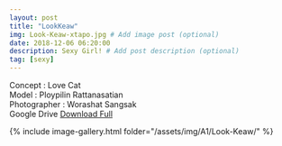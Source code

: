 ```yaml
---
layout: post
title: "LookKeaw"
img: Look-Keaw-xtapo.jpg # Add image post (optional)
date: 2018-12-06 06:20:00
description: Sexy Girl! # Add post description (optional)
tag: [sexy]
---
```

Concept : Love Cat  
Model : Ploypilin Rattanasatian  
Photographer : Worashat Sangsak  
Google Drive [Download Full](http://gestyy.com/e0HSIn)      


{% include image-gallery.html folder="/assets/img/A1/Look-Keaw/" %}
